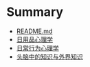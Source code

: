 # Summary

* [README.md](README.md)
* [日用品心理学](chapter1.md)
* [日常行为心理学](chapter2.md)
* [头脑中的知识与外界知识](chapter3.md)

